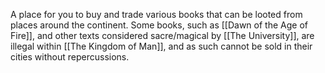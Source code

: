 A place for you to buy and trade various books that can be looted from places around the continent. Some books, such as [[Dawn of the Age of Fire]], and other texts considered sacre/magical by [[The University]], are illegal within [[The Kingdom of Man]], and as such cannot be sold in their cities without repercussions.